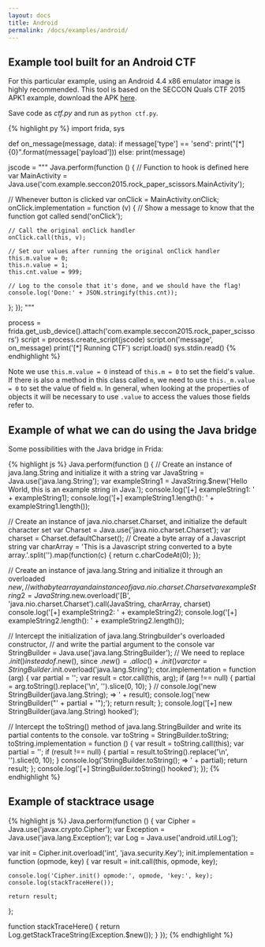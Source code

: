 ```yaml
---
layout: docs
title: Android
permalink: /docs/examples/android/
---
```


## Example tool built for an Android CTF

For this particular example, using an Android 4.4 x86 emulator image is highly
recommended. This tool is based on the SECCON Quals CTF 2015 APK1 example,
download the APK [here](https://github.com/ctfs/write-ups-2015/tree/master/seccon-quals-ctf-2015/binary/reverse-engineering-android-apk-1).

Save code as *ctf.py* and run as `python ctf.py`.

{% highlight py %}
import frida, sys

def on_message(message, data):
    if message['type'] == 'send':
        print("[*] {0}".format(message['payload']))
    else:
        print(message)

jscode = """
Java.perform(function () {
  // Function to hook is defined here
  var MainActivity = Java.use('com.example.seccon2015.rock_paper_scissors.MainActivity');

  // Whenever button is clicked
  var onClick = MainActivity.onClick;
  onClick.implementation = function (v) {
    // Show a message to know that the function got called
    send('onClick');

    // Call the original onClick handler
    onClick.call(this, v);

    // Set our values after running the original onClick handler
    this.m.value = 0;
    this.n.value = 1;
    this.cnt.value = 999;

    // Log to the console that it's done, and we should have the flag!
    console.log('Done:' + JSON.stringify(this.cnt));
  };
});
"""

process = frida.get_usb_device().attach('com.example.seccon2015.rock_paper_scissors')
script = process.create_script(jscode)
script.on('message', on_message)
print('[*] Running CTF')
script.load()
sys.stdin.read()
{% endhighlight %}

Note we use `this.m.value = 0` instead of `this.m = 0` to set the field's value.
If there is also a method in this class called `m`, we need to use
`this._m.value = 0` to set the value of field `m`.  In general, when looking at
the properties of objects it will be necessary to use `.value` to access the
values those fields refer to.


## Example of what we can do using the Java bridge

Some possibilities with the Java bridge in Frida:

{% highlight js %}
Java.perform(function () {
  // Create an instance of java.lang.String and initialize it with a string
  var JavaString = Java.use('java.lang.String');
  var exampleString1 = JavaString.$new('Hello World, this is an example string in Java.');
  console.log('[+] exampleString1: ' + exampleString1);
  console.log('[+] exampleString1.length(): ' + exampleString1.length());

  // Create an instance of java.nio.charset.Charset, and initialize the default character set
  var Charset = Java.use('java.nio.charset.Charset');
  var charset = Charset.defaultCharset();
  // Create a byte array of a Javascript string
  var charArray = 'This is a Javascript string converted to a byte array.'.split('').map(function(c) {
    return c.charCodeAt(0);
  });

  // Create an instance of java.lang.String and initialize it through an overloaded $new,
  // with a byte array and a instance of java.nio.charset.Charset
  var exampleString2 = JavaString.$new.overload('[B', 'java.nio.charset.Charset').call(JavaString, charArray, charset)
  console.log('[+] exampleString2: ' + exampleString2);
  console.log('[+] exampleString2.length(): ' + exampleString2.length());

  // Intercept the initialization of java.lang.Stringbuilder's overloaded constructor,
  // and write the partial argument to the console
  var StringBuilder = Java.use('java.lang.StringBuilder');
  // We need to replace .$init() instead of .$new(), since .$new() = .alloc() + .init()
  var ctor = StringBuilder.$init.overload('java.lang.String');
  ctor.implementation = function (arg) {
    var partial = '';
    var result = ctor.call(this, arg);
    if (arg !== null) {
      partial = arg.toString().replace('\n', '').slice(0, 10);
    }
    // console.log('new StringBuilder(java.lang.String); => ' + result);
    console.log('new StringBuilder("' + partial + '");');
    return result;
  };
  console.log('[+] new StringBuilder(java.lang.String) hooked');

  // Intercept the toString() method of java.lang.StringBuilder and write its partial contents to the console.
  var toString = StringBuilder.toString;
  toString.implementation = function () {
    var result = toString.call(this);
    var partial = '';
    if (result !== null) {
      partial = result.toString().replace('\n', '').slice(0, 10);
    }
    console.log('StringBuilder.toString(); => ' + partial);
    return result;
  };
  console.log('[+] StringBuilder.toString() hooked');
});
{% endhighlight %}


## Example of stacktrace usage

{% highlight js %}
Java.perform(function () {
  var Cipher = Java.use('javax.crypto.Cipher');
  var Exception = Java.use('java.lang.Exception');
  var Log = Java.use('android.util.Log');

  var init = Cipher.init.overload('int', 'java.security.Key');
  init.implementation = function (opmode, key) {
    var result = init.call(this, opmode, key);

    console.log('Cipher.init() opmode:', opmode, 'key:', key);
    console.log(stackTraceHere());

    return result;
  };

  function stackTraceHere() {
    return Log.getStackTraceString(Exception.$new());
  }
});
{% endhighlight %}
